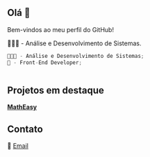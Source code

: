 ## Olá 👋
Bem-vindos ao meu perfil do GitHub!

👨🏻‍💻 - Análise e Desenvolvimento de Sistemas.
```javascript
👨🏻‍💻 - Análise e Desenvolvimento de Sistemas;
🎨 - Front-End Developer;



```
## Projetos em destaque
**[MathEasy](https://github.com/seu-usuario/projeto-incrivel](https://feoliveira7.github.io/MathEasy/))**

## Contato
📧 [Email](mailto:oliveirafee77@gmail.com)
